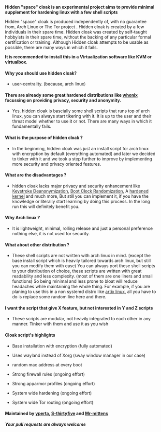 **Hidden "space" cloak is an experimental project aims to provide minimal supplement for hardening linux with a few shell scripts** 

Hidden "space" cloak is produced independently of, with no guarantee from, Arch Linux or The Tor project . Hidden cloak is created by a few individuals in their spare time. Hidden cloak was created by self-taught hobbyists in their spare time, without the backing of any particular formal certification or training. Although Hidden cloak attempts to be usable as possible, there are many ways in which it fails.


**It is recommended to install this in a Virtualization software like KVM or virtualbox.**


#### Why you should use hidden cloak?

- user-centrality. (because, arch linux)


#### There are already some great hardened distributions like [whonix](https://www.whonix.org/) focussing on providing privacy, security and anonymity.

- Yes, hidden cloak is bascially some shell scripts that runs top of arch linux, you can always start tikering with it. It is up to the user and their threat model whether to use it or not. There are many ways in which it fundamentally fails.


#### What is the purpose of hidden cloak ?

- In the beginning, hidden cloak was just an install script for arch linux with encryption by default (everything automated) and later we decided to tinker with it and we took a step further to improve by implementing more security and privacy oriented features.


#### What are the disadvantages ?

- hidden cloak lacks major privacy and security enhancement like [Keystroke Deanonymization](https://github.com/vmonaco/kloak), [Boot Clock Randomization](https://github.com/Whonix/bootclockrandomization), A [hardened kernel](https://source.android.com/devices/architecture/kernel/hardening) and much more, But still you can implement it, if you have the knowledge or literally start learning by doing this process. In the long run this will definitely benefit you.


#### Why Arch linux ?

- It is lightweight, minimal, rolling release and just a personal preference nothing else, it is not used for security.


#### What about other distribution ?

- These shell scripts are not written with arch linux in mind. (except the base install script which is heavily tailored towards arch linux, but still you can modify them with ease) You can always port these shell scripts to your distribution of choice, these scripts are written with great readability and less complexity. (most of them are one liners and small functions) So being minimal and less prone to bloat will reduce headaches while maintaining the whole thing. For example, if you are planing to use this in a non systemd distro like [artix linux](https://artixlinux.org/), all you have to do is replace some random line here and there.

#### I want the script that give X feature, but not interested in Y and Z scripts

- These scripts are modular, not heavily integrated to each other in any manner. Tinker with them and use it as you wish


#### Cloak script's highlights

- Base installation with encryption (fully automated)

- Uses wayland instead of Xorg (sway window manager in our case)

- random mac address at every boot

- Strong firewall rules (ongoing effort)

- Strong apparmor profiles (ongoing effort)

- System wide hardening (ongoing effort)

- System wide Tor routing (ongoing effort)




#### Maintained by [yperta](https://github.com/yperta), [S-thirtyfive](https://github.com/S-ThirtyFive) and [Mr-mittens](https://github.com/Mr-Mittens)


***Your pull requests are always welcome***






























